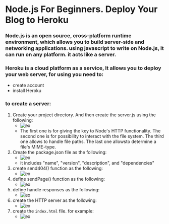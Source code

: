 # Node.js For Beginners. Deploy Your Blog to Heroku
### Node.js is an open source, cross-platform runtime environment, which allows you to build server-side and networking applications. using javascript to write on Node.js, it can run on any platform. it acts like a server.
### Heroku is a cloud platform as a service, It allows you to deploy your web server, for using you need to:
- create account
- install Heroku
### to create a server:
1. Create your project directory. And then create the server.js using the following:
    - ![ex](https://i.ibb.co/7j8PxyW/2.jpg)
    - The first one is for giving the key to Node's HTTP functionality. The second one is for possibility to interact with the file system. The third one allows to handle file paths. The last one allowsto determine a file's MIME-type.
2. Create the package.json file as the following:
    - ![ex](https://i.ibb.co/mRFvdr4/3.jpg)
    - it includes "name", "version", "description", and "dependencies"
3. create send404() function as the following:
    - ![ex](https://i.ibb.co/d6Ny0yK/4.jpg)
4. define sendPage() function as the following:
    - ![ex](https://i.ibb.co/N1Q8zCX/5.jpg)
5. define handle responses as the following:
    - ![ex](https://i.ibb.co/qDd5RYb/6.jpg)
6. create the HTTP server as the following:
    - ![ex](https://i.ibb.co/SXvdPNM/7.jpg)
7. create the `index.html` file. for example:
    - ![ex](https://i.ibb.co/ZLwXyqK/8.jpg)